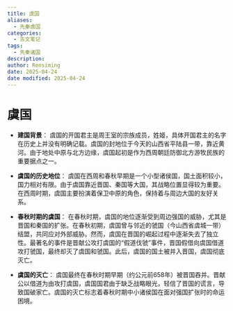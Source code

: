 ```yaml
---
title: 虞国
aliases:
  - 先秦虞国
categories:
  - 古文笔记
tags:
  - 先秦诸国
description: 
author: Rensiming
date: 2025-04-24
date modified: 2025-04-24
---
```


# 虞国

- **建国背景**： 虞国的开国君主是周王室的宗族成员，姓姬，具体开国君主的名字在历史上并没有明确记载。虞国的封地位于今天的山西省平陆县一带，靠近黄河。由于地处中原与北方边缘，虞国起初是作为西周朝廷防御北方游牧民族的重要据点之一。
    
- **虞国的历史地位**： 虞国在西周和春秋早期是一个小型诸侯国，国土面积较小，国力相对有限。由于虞国靠近晋国、秦国等大国，其战略位置显得较为重要。在西周时期，虞国主要扮演着保卫中原的角色，保持着与周边大国的友好关系。
    
- **春秋时期的虞国**： 在春秋时期，虞国的地位逐渐受到周边强国的威胁，尤其是晋国和秦国的扩张。在春秋初期，虞国曾与邻近的虢国（今山西省虞城一带）结盟，共同应对外部威胁。然而，虞国在晋国的崛起过程中逐渐失去了独立性。最著名的事件是晋献公攻打虞国的“假道伐虢”事件，晋国假借向虞国借道攻打虢国，最终却灭了虞国和虢国。此后，虞国的国土被并入晋国，虞国彻底灭亡。
    
- **虞国的灭亡**： 虞国最终在春秋时期早期（约公元前658年）被晋国吞并。晋献公以借道为由攻打虞国，虞国国君由于缺乏战略眼光，轻信了晋国的谎言，导致国破家亡。虞国的灭亡标志着春秋时期中小诸侯国在面对强国扩张时的命运困境。
    
